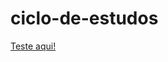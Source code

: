 # ciclo-de-estudos
[Teste aqui!](https://htmlpreview.github.io/?https://github.com/luis-becker/ciclo-de-estudos/blob/main/index.html?0)
